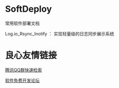 # SoftDeploy
常用软件部署文档

Log.io_Rsync_Inotify ： 实现轻量级的日志同步展示系统


 # 良心友情链接

[腾讯QQ群快速检索](http://u.720life.cn/s/8cf73f7c)

[软件免费开发论坛](http://u.720life.cn/s/bbb01dc0)